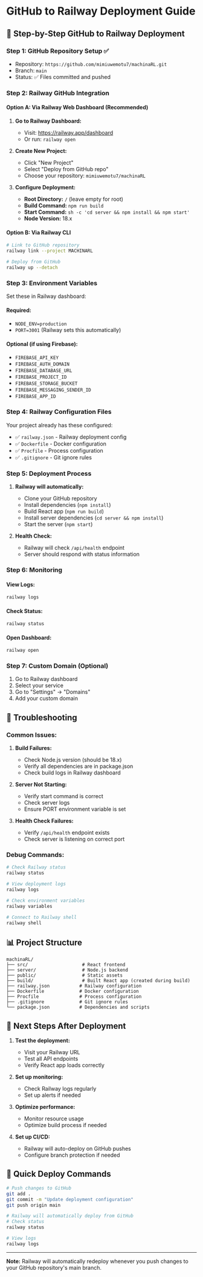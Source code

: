 # GitHub to Railway Deployment Guide

## 🚀 **Step-by-Step GitHub to Railway Deployment**

### **Step 1: GitHub Repository Setup** ✅
- Repository: `https://github.com/mimiuwemotu7/machinaRL.git`
- Branch: `main`
- Status: ✅ Files committed and pushed

### **Step 2: Railway GitHub Integration**

#### **Option A: Via Railway Web Dashboard (Recommended)**

1. **Go to Railway Dashboard:**
   - Visit: https://railway.app/dashboard
   - Or run: `railway open`

2. **Create New Project:**
   - Click "New Project"
   - Select "Deploy from GitHub repo"
   - Choose your repository: `mimiuwemotu7/machinaRL`

3. **Configure Deployment:**
   - **Root Directory:** `/` (leave empty for root)
   - **Build Command:** `npm run build`
   - **Start Command:** `sh -c 'cd server && npm install && npm start'`
   - **Node Version:** 18.x

#### **Option B: Via Railway CLI**

```bash
# Link to GitHub repository
railway link --project MACHINARL

# Deploy from GitHub
railway up --detach
```

### **Step 3: Environment Variables**

Set these in Railway dashboard:

#### **Required:**
- `NODE_ENV=production`
- `PORT=3001` (Railway sets this automatically)

#### **Optional (if using Firebase):**
- `FIREBASE_API_KEY`
- `FIREBASE_AUTH_DOMAIN`
- `FIREBASE_DATABASE_URL`
- `FIREBASE_PROJECT_ID`
- `FIREBASE_STORAGE_BUCKET`
- `FIREBASE_MESSAGING_SENDER_ID`
- `FIREBASE_APP_ID`

### **Step 4: Railway Configuration Files**

Your project already has these configured:
- ✅ `railway.json` - Railway deployment config
- ✅ `Dockerfile` - Docker configuration
- ✅ `Procfile` - Process configuration
- ✅ `.gitignore` - Git ignore rules

### **Step 5: Deployment Process**

1. **Railway will automatically:**
   - Clone your GitHub repository
   - Install dependencies (`npm install`)
   - Build React app (`npm run build`)
   - Install server dependencies (`cd server && npm install`)
   - Start the server (`npm start`)

2. **Health Check:**
   - Railway will check `/api/health` endpoint
   - Server should respond with status information

### **Step 6: Monitoring**

#### **View Logs:**
```bash
railway logs
```

#### **Check Status:**
```bash
railway status
```

#### **Open Dashboard:**
```bash
railway open
```

### **Step 7: Custom Domain (Optional)**

1. Go to Railway dashboard
2. Select your service
3. Go to "Settings" → "Domains"
4. Add your custom domain

## 🔧 **Troubleshooting**

### **Common Issues:**

1. **Build Failures:**
   - Check Node.js version (should be 18.x)
   - Verify all dependencies are in package.json
   - Check build logs in Railway dashboard

2. **Server Not Starting:**
   - Verify start command is correct
   - Check server logs
   - Ensure PORT environment variable is set

3. **Health Check Failures:**
   - Verify `/api/health` endpoint exists
   - Check server is listening on correct port

### **Debug Commands:**
```bash
# Check Railway status
railway status

# View deployment logs
railway logs

# Check environment variables
railway variables

# Connect to Railway shell
railway shell
```

## 📊 **Project Structure**

```
machinaRL/
├── src/                    # React frontend
├── server/                 # Node.js backend
├── public/                 # Static assets
├── build/                  # Built React app (created during build)
├── railway.json           # Railway configuration
├── Dockerfile             # Docker configuration
├── Procfile               # Process configuration
├── .gitignore             # Git ignore rules
└── package.json           # Dependencies and scripts
```

## 🎯 **Next Steps After Deployment**

1. **Test the deployment:**
   - Visit your Railway URL
   - Test all API endpoints
   - Verify React app loads correctly

2. **Set up monitoring:**
   - Check Railway logs regularly
   - Set up alerts if needed

3. **Optimize performance:**
   - Monitor resource usage
   - Optimize build process if needed

4. **Set up CI/CD:**
   - Railway will auto-deploy on GitHub pushes
   - Configure branch protection if needed

## 🚀 **Quick Deploy Commands**

```bash
# Push changes to GitHub
git add .
git commit -m "Update deployment configuration"
git push origin main

# Railway will automatically deploy from GitHub
# Check status
railway status

# View logs
railway logs
```

---

**Note:** Railway will automatically redeploy whenever you push changes to your GitHub repository's main branch.
